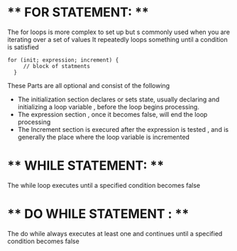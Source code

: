 # ** FOR STATEMENT: **
The for loops is more complex to set up but s commonly used when you are iterating over a set of values
It repeatedly loops something until a condition is satisfied

```
for (init; expression; increment) {
     // block of statments
  }
``` 
These Parts are all optional and consist of the following 
* The initialization section declares or sets state, usually declaring and initializing a loop variable , before the loop begins processing.
* The expression section , once it becomes false, will end the loop processing
* The Increment section is execured after the expression is tested  , and is generally the place where the loop variable is incremented



# ** WHILE STATEMENT: **
The while loop executes until a specified condition becomes false

# ** DO WHILE STATEMENT : ** 
The do while always executes at least one and continues until a specified condition becomes false


